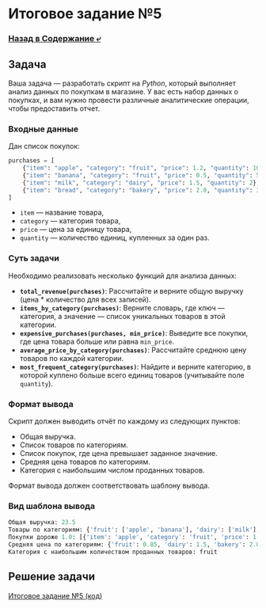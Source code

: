 # Итоговое задание №5

### [Назад в Содержание ⤶](/README.md)

## Задача
Ваша задача — разработать скрипт на *Python*, который выполняет анализ данных по покупкам в магазине. У вас есть набор 
данных о покупках, и вам нужно провести различные аналитические операции, чтобы предоставить отчет.  

### Входные данные
Дан список покупок:

```python
purchases = [
    {"item": "apple", "category": "fruit", "price": 1.2, "quantity": 10},
    {"item": "banana", "category": "fruit", "price": 0.5, "quantity": 5},
    {"item": "milk", "category": "dairy", "price": 1.5, "quantity": 2},
    {"item": "bread", "category": "bakery", "price": 2.0, "quantity": 3},
]
```

- `item` — название товара,
- `category` — категория товара,
- `price` — цена за единицу товара,
- `quantity` — количество единиц, купленных за один раз.


### Суть задачи
Необходимо реализовать несколько функций для анализа данных:
- **`total_revenue(purchases)`**: Рассчитайте и верните общую выручку (цена * количество для всех записей).  
- **`items_by_category(purchases)`**: Верните словарь, где ключ — категория, а значение — список уникальных товаров в этой 
категории.  
- **`expensive_purchases(purchases, min_price)`**: Выведите все покупки, где цена товара больше или равна `min_price`.  
- **`average_price_by_category(purchases)`**: Рассчитайте среднюю цену товаров по каждой категории.  
- **`most_frequent_category(purchases)`**: Найдите и верните категорию, в которой куплено больше всего единиц товаров 
(учитывайте поле `quantity`).  

### Формат вывода
Скрипт должен выводить отчёт по каждому из следующих пунктов:
- Общая выручка.  
- Список товаров по категориям.  
- Список покупок, где цена превышает заданное значение.  
- Средняя цена товаров по категориям.  
- Категория с наибольшим числом проданных товаров.  

Формат вывода должен соответствовать шаблону вывода.  

### Вид шаблона вывода

```python
Общая выручка: 23.5
Товары по категориям: {'fruit': ['apple', 'banana'], 'dairy': ['milk'], 'bakery': ['bread']}
Покупки дороже 1.0: [{'item': 'apple', 'category': 'fruit', 'price': 1.2, 'quantity': 10}, {'item': 'milk', 'category': 'dairy', 'price': 1.5, 'quantity': 2}, {'item': 'bread', 'category': 'bakery', 'price': 2.0, 'quantity': 3}]
Средняя цена по категориям: {'fruit': 0.85, 'dairy': 1.5, 'bakery': 2.0}
Категория с наибольшим количеством проданных товаров: fruit
```

## Решение задачи
[Итоговое задание №5 (код)](final_task_5.py)